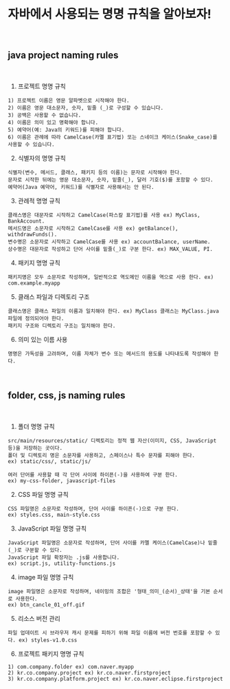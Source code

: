 # 자바에서 사용되는 명명 규칙을 알아보자!

<br/>

## java project naming rules

<br/>

1. 프로젝트 명명 규칙
```
1) 프로젝트 이름은 영문 알파벳으로 시작해야 한다.
2) 이름은 영문 대소문자, 숫자, 밑줄 (_)로 구성할 수 있습니다.
3) 공백은 사용할 수 없습니다.
4) 이름은 의미 있고 명확해야 합니다.
5) 예약어(예: Java의 키워드)를 피해야 합니다.
6) 이름은 관례에 따라 CamelCase(카멜 표기법) 또는 스네이크 케이스(Snake_case)를 사용할 수 있습니다.
```

2. 식별자의 명명 규칙
```
식별자(변수, 메서드, 클래스, 패키지 등의 이름)는 문자로 시작해야 한다.
문자로 시작한 뒤에는 영문 대소문자, 숫자, 밑줄(_), 달러 기호($)를 포함할 수 있다.
예약어(Java 예약어, 키워드)를 식별자로 사용해서는 안 된다.
```

3. 관례적 명명 규칙
```
클래스명은 대문자로 시작하고 CamelCase(파스칼 표기법)를 사용 ex) MyClass, BankAccount.
메서드명은 소문자로 시작하고 CamelCase를 사용 ex) getBalance(), withdrawFunds().
변수명은 소문자로 시작하고 CamelCase를 사용 ex) accountBalance, userName.
상수명은 대문자로 작성하고 단어 사이를 밑줄(_)로 구분 한다. ex) MAX_VALUE, PI.
```

4. 패키지 명명 규칙
```
패키지명은 모두 소문자로 작성하며, 일반적으로 역도메인 이름을 역으로 사용 한다. ex) com.example.myapp
```

5. 클래스 파일과 디렉토리 구조
```
클래스명은 클래스 파일의 이름과 일치해야 한다. ex) MyClass 클래스는 MyClass.java 파일에 정의되어야 한다.
패키지 구조와 디렉토리 구조는 일치해야 한다.
```

6. 의미 있는 이름 사용
```
명명은 가독성을 고려하며, 이름 자체가 변수 또는 메서드의 용도를 나타내도록 작성해야 한다.
```

<br/>

## folder, css, js naming rules

<br/>

1. 폴더 명명 규칙
```
src/main/resources/static/ 디렉토리는 정적 웹 자산(이미지, CSS, JavaScript 등)을 저장하는 곳이다.
폴더 및 디렉토리 명은 소문자를 사용하고, 스페이스나 특수 문자를 피해야 한다.
ex) static/css/, static/js/

여러 단어를 사용할 때 각 단어 사이에 하이픈(-)을 사용하여 구분 한다.
ex) my-css-folder, javascript-files
```

2. CSS 파일 명명 규칙
```
CSS 파일명은 소문자로 작성하며, 단어 사이를 하이픈(-)으로 구분 한다.
ex) styles.css, main-style.css
```

3. JavaScript 파일 명명 규칙
```
JavaScript 파일명은 소문자로 작성하며, 단어 사이를 카멜 케이스(CamelCase)나 밑줄(_)로 구분할 수 있다.
JavaScript 파일 확장자는 .js를 사용합니다.
ex) script.js, utility-functions.js
```

4. image 파일 명명 규칙
```
image 파일명은 소문자로 작성하며, 네이밍의 조합은 '형태_의미_(순서)_상태'을 기본 순서로 사용한다.
ex) btn_cancle_01_off.gif
```

5. 리소스 버전 관리
```
파일 업데이트 시 브라우저 캐시 문제를 피하기 위해 파일 이름에 버전 번호를 포함할 수 있다. ex) styles-v1.0.css
```

6. 프로젝트 패키지 명명 규칙
```
1) com.company.folder ex) com.naver.myapp
2) kr.co.company.project ex) kr.co.naver.firstproject
3) kr.co.company.platform.project ex) kr.co.naver.eclipse.firstproject
```
